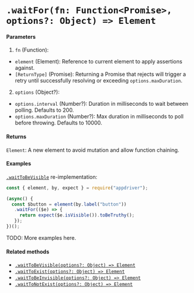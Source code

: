 # `.waitFor(fn: Function<Promise>, options?: Object) => Element`

#### Parameters

1. `fn` (Function):
  - `element` (Element): Reference to current element to apply assertions against.
  - `[ReturnType]` (Promise): Returning a Promise that rejects will trigger a retry until successfully resolving or exceeding `options.maxDuration`.
2. `options` (Object?):
  - `options.interval` (Number?): Duration in milliseconds to wait between polling. Defaults to 200.
  - `options.maxDuration` (Number?): Max duration in milliseconds to poll before throwing. Defaults to 10000.

#### Returns

`Element`: A new element to avoid mutation and allow function chaining.

#### Examples

[`.waitToBeVisible`](./waitToBeVisible.md) re-implementation:

```javascript
const { element, by, expect } = require("appdriver");

(async() {
  const $button = element(by.label("button"))
   .waitFor(($e) => {
     return expect($e.isVisible()).toBeTruthy();
   });
})();
```

TODO: More examples here.

#### Related methods

- [`.waitToBeVisible(options?: Object) => Element`](./waitToBeVisible.md)
- [`.waitToExist(options?: Object) => Element`](./waitToExist.md)
- [`.waitToBeInvisible(options?: Object) => Element`](./waitToBeInvisible.md)
- [`.waitToNotExist(options?: Object) => Element`](./waitToNotExist.md)
